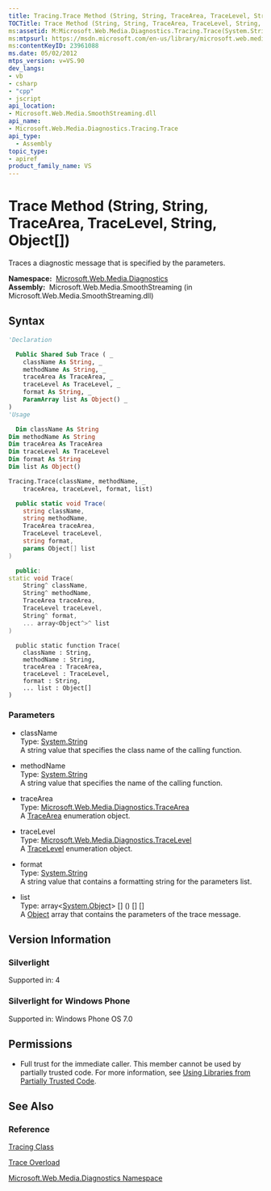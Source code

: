 ```yaml
---
title: Tracing.Trace Method (String, String, TraceArea, TraceLevel, String, Object[]) (Microsoft.Web.Media.Diagnostics)
TOCTitle: Trace Method (String, String, TraceArea, TraceLevel, String, Object[])
ms:assetid: M:Microsoft.Web.Media.Diagnostics.Tracing.Trace(System.String,System.String,Microsoft.Web.Media.Diagnostics.TraceArea,Microsoft.Web.Media.Diagnostics.TraceLevel,System.String,System.Object[])
ms:mtpsurl: https://msdn.microsoft.com/en-us/library/microsoft.web.media.diagnostics.tracing.trace(v=VS.90)
ms:contentKeyID: 23961088
ms.date: 05/02/2012
mtps_version: v=VS.90
dev_langs:
- vb
- csharp
- "cpp"
- jscript
api_location:
- Microsoft.Web.Media.SmoothStreaming.dll
api_name:
- Microsoft.Web.Media.Diagnostics.Tracing.Trace
api_type:
  - Assembly
topic_type:
- apiref
product_family_name: VS
---
```


# Trace Method (String, String, TraceArea, TraceLevel, String, Object\[\])

Traces a diagnostic message that is specified by the parameters.

**Namespace:**  [Microsoft.Web.Media.Diagnostics](microsoft-web-media-diagnostics-namespace_1.md)  
**Assembly:**  Microsoft.Web.Media.SmoothStreaming (in Microsoft.Web.Media.SmoothStreaming.dll)

## Syntax

```vb
'Declaration

  Public Shared Sub Trace ( _
    className As String, _
    methodName As String, _
    traceArea As TraceArea, _
    traceLevel As TraceLevel, _
    format As String, _
    ParamArray list As Object() _
)
'Usage

  Dim className As String
Dim methodName As String
Dim traceArea As TraceArea
Dim traceLevel As TraceLevel
Dim format As String
Dim list As Object()

Tracing.Trace(className, methodName, _
    traceArea, traceLevel, format, list)
```

```csharp
  public static void Trace(
    string className,
    string methodName,
    TraceArea traceArea,
    TraceLevel traceLevel,
    string format,
    params Object[] list
)
```

```cpp
  public:
static void Trace(
    String^ className, 
    String^ methodName, 
    TraceArea traceArea, 
    TraceLevel traceLevel, 
    String^ format, 
    ... array<Object^>^ list
)
```

```jscript
  public static function Trace(
    className : String, 
    methodName : String, 
    traceArea : TraceArea, 
    traceLevel : TraceLevel, 
    format : String, 
    ... list : Object[]
)
```

### Parameters

  - className  
    Type: [System.String](https://msdn.microsoft.com/library/s1wwdcbf)  
    A string value that specifies the class name of the calling function.  

<!-- end list -->

  - methodName  
    Type: [System.String](https://msdn.microsoft.com/library/s1wwdcbf)  
    A string value that specifies the name of the calling function.  

<!-- end list -->

  - traceArea  
    Type: [Microsoft.Web.Media.Diagnostics.TraceArea](tracearea-enumeration-microsoft-web-media-diagnostics_1.md)  
    A [TraceArea](tracearea-enumeration-microsoft-web-media-diagnostics_1.md) enumeration object.  

<!-- end list -->

  - traceLevel  
    Type: [Microsoft.Web.Media.Diagnostics.TraceLevel](tracelevel-enumeration-microsoft-web-media-diagnostics_1.md)  
    A [TraceLevel](tracelevel-enumeration-microsoft-web-media-diagnostics_1.md) enumeration object.  

<!-- end list -->

  - format  
    Type: [System.String](https://msdn.microsoft.com/library/s1wwdcbf)  
    A string value that contains a formatting string for the parameters list.  

<!-- end list -->

  - list  
    Type: array\<[System.Object](https://msdn.microsoft.com/library/e5kfa45b)\> \[\] () \[\] \[\]  
    A [Object](https://msdn.microsoft.com/library/e5kfa45b) array that contains the parameters of the trace message.  

## Version Information

### Silverlight

Supported in: 4  

### Silverlight for Windows Phone

Supported in: Windows Phone OS 7.0  

## Permissions

  - Full trust for the immediate caller. This member cannot be used by partially trusted code. For more information, see [Using Libraries from Partially Trusted Code](https://msdn.microsoft.com/library/8skskf63).

## See Also

### Reference

[Tracing Class](tracing-class-microsoft-web-media-diagnostics_1.md)

[Trace Overload](tracing-trace-method-microsoft-web-media-diagnostics_1.md)

[Microsoft.Web.Media.Diagnostics Namespace](microsoft-web-media-diagnostics-namespace_1.md)

